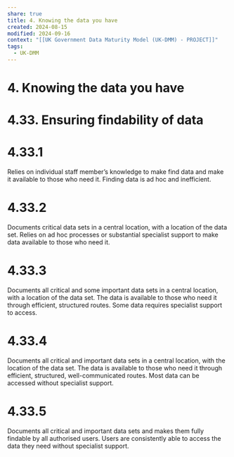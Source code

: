 ```yaml
---
share: true
title: 4. Knowing the data you have
created: 2024-08-15
modified: 2024-09-16
context: "[[UK Government Data Maturity Model (UK-DMM) - PROJECT]]"
tags:
  - UK-DMM
---
```

# 4. Knowing the data you have
# 4.33. Ensuring findability of data

# 4.33.1

Relies on individual staff member’s knowledge to make find data and make it available to those who need it. Finding data is ad hoc and inefficient.

# 4.33.2

Documents critical data sets in a central location, with a location of the data set. Relies on ad hoc processes or substantial specialist support to make data available to those who need it.

# 4.33.3

Documents all critical and some important data sets in a central location, with a location of the data set. The data is available to those who need it through efficient, structured routes. Some data requires specialist support to access.

# 4.33.4

Documents all critical and important data sets in a central location, with the location of the data set. The data is available to those who need it through efficient, structured, well-communicated routes. Most data can be accessed without specialist support.

# 4.33.5

Documents all critical and important data sets and makes them fully findable by all authorised users. Users are consistently able to access the data they need without specialist support.

